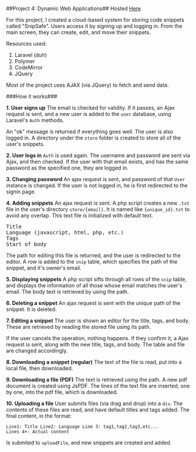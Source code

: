 ##Project 4: Dynamic Web Applications##
Hosted <a href="http://harvardp4-harvardp3.rhcloud.com">Here</a>

For this project, I created a cloud-based system for storing code snippets called "SnipSafe". Users access it by signing up and logging in. From the main screen, they can create, edit, and move their snippets.

Resources used:
<ol>
	<li>Laravel (duh)</li>
	<li>Polymer</li>
	<li>CodeMirror</li>
	<li>JQuery</li>
</ol>

Most of the project uses AJAX (via JQuery) to fetch and send data.

###How it works###

<b>1. User signs up</b>
The email is checked for validity. If it passes, an Ajax request is sent, and a new user is added to the <code>user</code> database, using Laravel's <code>Auth</code> methods.

An "ok" message is returned if everything goes well. The user is also logged in. A directory under the <code>store</code> folder is created to store all of the user's snippets.

<b>2. User logs in</b>
<code>Auth</code> is used again. The username and password are sent via Ajax, and then checked. If the user with that email exists, and has the same password as the specified one, they are logged in.

<b>3. Changing password</b>
An ajax request is sent, and password of that <code>User</code> instance is changed. If the user is not logged in, he is first redirected to the signin page.

<b>4. Adding snippets</b>
An ajax request is sent. A php script creates a new <code>.txt</code> file in the user's directory <code>store/{email}</code>. It is named like <code>{unique_id}.txt</code> to avoid any overlap. This text file is initialized with default text.

<pre>
Title
Language (javascript, html, php, etc.)
Tags
Start of body
</pre>

The path for editing this file is returned, and the user is redirected to the editor. A row is added to the <code>snip</code> table, which specifies the path of the snippet, and it's owner's email.

<b>5. Displaying snippets</b>
A php script sifts through all rows of the <code>snip</code> table, and displays the information of all those whose email matches the user's email. The body text is retrieved by using the path.

<b>6. Deleting a snippet</b>
An ajax request is sent with the unique path of the snippet. It is deleted.

<b>7. Editing a snippet</b>
The user is shown an editor for the title, tags, and body. These are retrieved by reading the stored file using its path.

If the user cancels the operation, nothing happens. If they confirm it, a Ajax request is sent, along with the new title, tags, and body. The table and file are changed accordingly.

<b>8. Downloading a snippet (regular)</b>
The text of the file is read, put into a local file, then downloaded.

<b>9. Downloading a file (PDF)</b>
The text is retrieved using the path. A new pdf document is created using JsPDF. The lines of the text file are inserted, one by one, into the pdf file, which is downloaded.

<b>10. Uploading a file</b>
User submits files (via drag and drop) into a <code>div</code>. The contents of these files are read, and have default titles and tags added. The final content, in the format:
<code><pre>Line1: Title
Line2: Language
Line 3: tag1,tag2,tag3,etc...
Lines 4+: Actual content</pre></code>
Is submited to <code>uploadFile</code>, and new snippets are created and added.